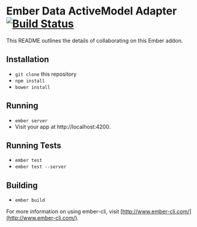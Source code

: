 # Ember Data ActiveModel Adapter [![Build Status](https://travis-ci.org/ember-data/active-model-adapter.svg?branch=master)](https://travis-ci.org/ember-data/active-model-adapter)

This README outlines the details of collaborating on this Ember addon.

## Installation

* `git clone` this repository
* `npm install`
* `bower install`

## Running

* `ember server`
* Visit your app at http://localhost:4200.

## Running Tests

* `ember test`
* `ember test --server`

## Building

* `ember build`

For more information on using ember-cli, visit [http://www.ember-cli.com/](http://www.ember-cli.com/).
